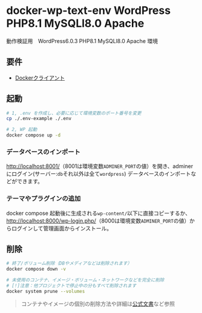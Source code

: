 # docker-wp-text-env WordPress PHP8.1 MySQLl8.0 Apache

動作検証用　WordPress6.0.3 PHP8.1 MySQLl8.0 Apache 環境

## 要件

- [Dockerクライアント](https://www.docker.com/products/docker-desktop/)

## 起動

```sh
# 1, .env を作成し、必要に応じて環境変数のポート番号を変更
cp ./.env-example ./.env

# 2, WP 起動
docker compose up -d

```

### データベースのインポート

<http://localhost:8001/>（8001は環境変数`ADMINER_PORT`の値）を開き、adminerにログイン(サーバー:`db`それ以外は全て`wordpress`) データベースのインポートなどができます。

### テーマやプラグインの追加

docker compose 起動後に生成される`wp-content/`以下に直接コピーするか、<http://localhost:8000/wp-login.php/>（8000は環境変数`ADMINER_PORT`の値）からログインして管理画面からインストール。

## 削除

```sh
# 終了/ボリューム削除（DBやメディアなどは削除されます）
docker compose down -v

# 未使用のコンテナ、イメージ・ボリューム・ネットワークなどを完全に削除
# [!]注意：他プロジェクトで停止中の分もすべて削除されます
docker system prune --volumes
```

> コンテナやイメージの個別の削除方法や詳細は[公式文書](https://docs.docker.jp/config/pruning.html)など参照
